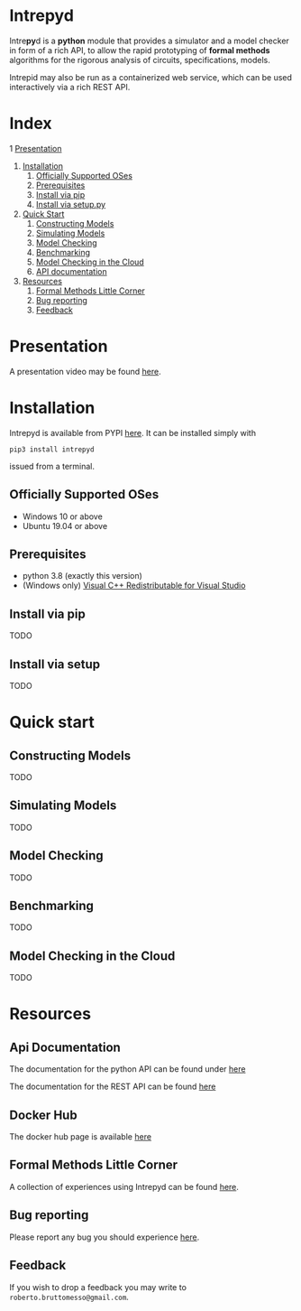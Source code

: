 # Intrepyd
Intre**py**d is a **python** module that provides a simulator and a model checker in form of
a rich API, to allow the rapid prototyping of **formal methods** algorithms
for the rigorous analysis of circuits, specifications, models.

Intrepid may also be run as a containerized web service, which can be used interactively
via a rich REST API.

# Index
1  [Presentation](#presentation)
1. [Installation](#installation)
    1. [Officially Supported OSes](#officially-supported-oses)
    1. [Prerequisites](#prerequisites)
    1. [Install via pip](#install-via-pip)
    1. [Install via setup.py](#install-via-setup.py)
1. [Quick Start](#quick-start)
    1. [Constructing Models](#constructing-models)
    1. [Simulating Models](#simulating-models)
    1. [Model Checking](#model-checking)
    1. [Benchmarking](#benchmarking)
    1. [Model Checking in the Cloud](#model-checking-in-the-cloud)
    1. [API documentation](#api-documentation)
1. [Resources](#resources)
    1. [Formal Methods Little Corner](#formal-methods-little-corner)
    1. [Bug reporting](#bug-reporting)
    1. [Feedback](#feedback)


# Presentation

A presentation video may be found [here](https://youtu.be/n-0Y_iJqkqY).

# Installation
Intrepyd is available from PYPI [here][2]. It can be installed simply with
```
pip3 install intrepyd
```
issued from a terminal.

## Officially Supported OSes
- Windows 10 or above
- Ubuntu 19.04 or above

## Prerequisites
- python 3.8 (exactly this version)
- (Windows only) [Visual C++ Redistributable for Visual Studio][1]

## Install via pip
TODO

## Install via setup
TODO

# Quick start

## Constructing Models
TODO

## Simulating Models
TODO

## Model Checking
TODO

## Benchmarking
TODO

## Model Checking in the Cloud
TODO

# Resources

## Api Documentation

The documentation for the python API can be found under [here](https://github.com/formalmethods/intrepid/tree/master/docs/intrepyd)

The documentation for the REST API can be found [here](https://www.postman.com/robertobruttomesso/workspace/intrepid-model-checker-rest-api)

## Docker Hub

The docker hub page is available [here](https://hub.docker.com/r/robertobruttomesso/intrepid)

## Formal Methods Little Corner
A collection of experiences using Intrepyd can be found [here](https://formalmethods.github.io).

## Bug reporting
Please report any bug you should experience [here](https://github.com/formalmethods/intrepid/issues).

## Feedback
If you wish to drop a feedback you may write to
`roberto.bruttomesso@gmail.com`.

[1]: https://aka.ms/vs/16/release/vc_redist.x64.exe
[2]: https://pypi.python.org/pypi/intrepyd "Intrepyd on PYPI"
